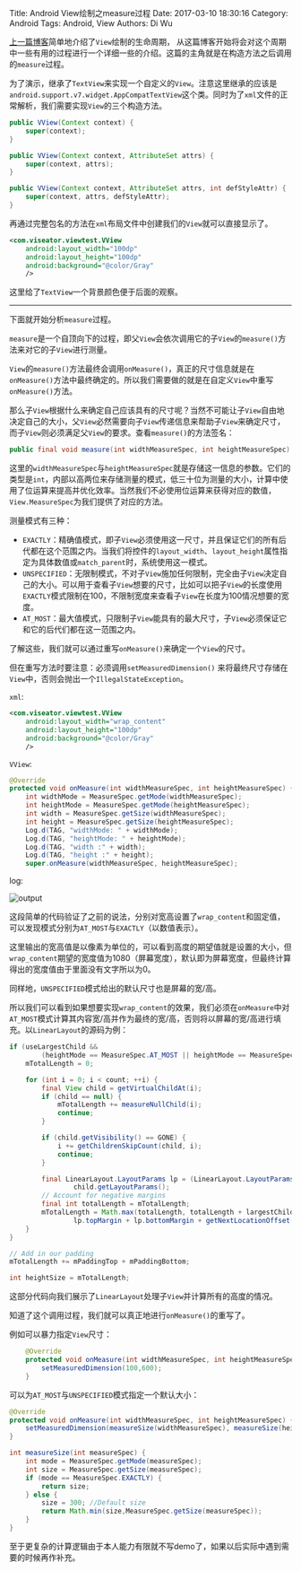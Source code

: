Title: Android View绘制之measure过程
Date: 2017-03-10 18:30:16
Category: Android
Tags: Android, View
Authors: Di Wu


[上一篇博客](http://www.viseator.xyz/2017/03/09/android_view_lifeCycle/)简单地介绍了`View`绘制的生命周期， 从这篇博客开始将会对这个周期中一些有用的过程进行一个详细一些的介绍。这篇的主角就是在构造方法之后调用的`measure`过程。

为了演示，继承了`TextView`来实现一个自定义的`View`。注意这里继承的应该是`android.support.v7.widget.AppCompatTextView`这个类。同时为了`xml`文件的正常解析，我们需要实现`View`的三个构造方法。

```java
public VView(Context context) {
    super(context);
}

public VView(Context context, AttributeSet attrs) {
    super(context, attrs);
}

public VView(Context context, AttributeSet attrs, int defStyleAttr) {
    super(context, attrs, defStyleAttr);
}
```

再通过完整包名的方法在`xml`布局文件中创建我们的`View`就可以直接显示了。

```xml
<com.viseator.viewtest.VView
    android:layout_width="100dp"
    android:layout_height="100dp"
    android:background="@color/Gray"
    />
```

这里给了`TextView`一个背景颜色便于后面的观察。

---

下面就开始分析`measure`过程。

`measure`是一个自顶向下的过程，即父`View`会依次调用它的子`View`的`measure()`方法来对它的子`View`进行测量。

`View`的`measure()`方法最终会调用`onMeasure()`，真正的尺寸信息就是在`onMeasure()`方法中最终确定的。所以我们需要做的就是在自定义`View`中重写`onMeasure()`方法。

那么子`View`根据什么来确定自己应该具有的尺寸呢？当然不可能让子`View`自由地决定自己的大小，父`View`必然需要向子`View`传递信息来帮助子`View`来确定尺寸，而子`View`则必须满足父`View`的要求。查看`measure()`的方法签名：

```java
public final void measure(int widthMeasureSpec, int heightMeasureSpec)
```

这里的`widthMeasureSpec`与`heightMeasureSpec`就是存储这一信息的参数。它们的类型是`int`，内部以高两位来存储测量的模式，低三十位为测量的大小，计算中使用了位运算来提高并优化效率。当然我们不必使用位运算来获得对应的数值，`View.MeasureSpec`为我们提供了对应的方法。

测量模式有三种：

*   `EXACTLY`：精确值模式，即子`View`必须使用这一尺寸，并且保证它们的所有后代都在这个范围之内。当我们将控件的`layout_width`、`layout_height`属性指定为具体数值或`match_parent`时，系统使用这一模式。
*   `UNSPECIFIED`：无限制模式，不对子`View`施加任何限制，完全由子`View`决定自己的大小。可以用于查看子`View`想要的尺寸，比如可以把子`View`的长度使用`EXACTLY`模式限制在100，不限制宽度来查看子`View`在长度为100情况想要的宽度。
*   `AT_MOST`：最大值模式，只限制子`View`能具有的最大尺寸，子`View`必须保证它和它的后代们都在这一范围之内。

了解这些，我们就可以通过重写`onMeasure()`来确定一个`View`的尺寸。

但在重写方法时要注意：必须调用`setMeasuredDimension()` 来将最终尺寸存储在`View`中，否则会抛出一个`IllegalStateException`。

`xml`:

```xml
<com.viseator.viewtest.VView
    android:layout_width="wrap_content"
    android:layout_height="100dp"
    android:background="@color/Gray"
    />
```

`VView`:

```java
@Override
protected void onMeasure(int widthMeasureSpec, int heightMeasureSpec) {
    int widthMode = MeasureSpec.getMode(widthMeasureSpec);
    int heightMode = MeasureSpec.getMode(heightMeasureSpec);
    int width = MeasureSpec.getSize(widthMeasureSpec);
    int height = MeasureSpec.getSize(heightMeasureSpec);
    Log.d(TAG, "widthMode: " + widthMode);
    Log.d(TAG, "heightMode: " + heightMode);
    Log.d(TAG, "width :" + width);
    Log.d(TAG, "height :" + height);
    super.onMeasure(widthMeasureSpec, heightMeasureSpec);
```

log:

![output](/images/onMeasureOutput1.png)

这段简单的代码验证了之前的说法，分别对宽高设置了`wrap_content`和固定值，可以发现模式分别为`AT_MOST`与`EXACTLY`（以数值表示）。

这里输出的宽高值是以像素为单位的，可以看到高度的期望值就是设置的大小，但`wrap_content`期望的宽度值为1080（屏幕宽度），默认即为屏幕宽度，但最终计算得出的宽度值由于里面没有文字所以为0。

同样地，`UNSPECIFIED`模式给出的默认尺寸也是屏幕的宽/高。

所以我们可以看到如果想要实现`wrap_content`的效果，我们必须在`onMeasure`中对`AT_MOST`模式计算其内容宽/高并作为最终的宽/高，否则将以屏幕的宽/高进行填充。以`LinearLayout`的源码为例：

```java
if (useLargestChild &&
        (heightMode == MeasureSpec.AT_MOST || heightMode == MeasureSpec.UNSPECIFIED)) {
    mTotalLength = 0;

    for (int i = 0; i < count; ++i) {
        final View child = getVirtualChildAt(i);
        if (child == null) {
            mTotalLength += measureNullChild(i);
            continue;
        }

        if (child.getVisibility() == GONE) {
            i += getChildrenSkipCount(child, i);
            continue;
        }

        final LinearLayout.LayoutParams lp = (LinearLayout.LayoutParams)
                child.getLayoutParams();
        // Account for negative margins
        final int totalLength = mTotalLength;
        mTotalLength = Math.max(totalLength, totalLength + largestChildHeight +
                lp.topMargin + lp.bottomMargin + getNextLocationOffset(child));
    }
}

// Add in our padding
mTotalLength += mPaddingTop + mPaddingBottom;

int heightSize = mTotalLength;
```

这部分代码向我们展示了`LinearLayout`处理子`View`并计算所有的高度的情况。

知道了这个调用过程，我们就可以真正地进行`onMeasure()`的重写了。

例如可以暴力指定`View`尺寸：

```java
    @Override
    protected void onMeasure(int widthMeasureSpec, int heightMeasureSpec) {
        setMeasuredDimension(100,600);
    }
```

可以为`AT_MOST`与`UNSPECIFIED`模式指定一个默认大小：

```java
@Override
protected void onMeasure(int widthMeasureSpec, int heightMeasureSpec) {
    setMeasuredDimension(measureSize(widthMeasureSpec), measureSize(heightMeasureSpec));
}

int measureSize(int measureSpec) {
    int mode = MeasureSpec.getMode(measureSpec);
    int size = MeasureSpec.getSize(measureSpec);
    if (mode == MeasureSpec.EXACTLY) {
        return size;
    } else {
        size = 300; //Default size
        return Math.min(size,MeasureSpec.getSize(measureSpec));
    }
}
```

至于更复杂的计算逻辑由于本人能力有限就不写demo了，如果以后实际中遇到需要的时候再作补充。
